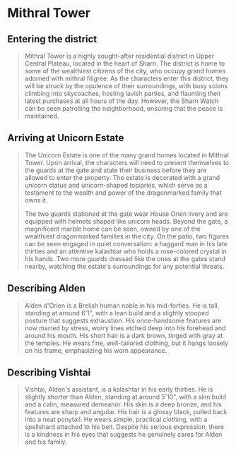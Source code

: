# Mithral Tower

## Entering the district

> Mithral Tower is a highly sought-after residential district in Upper Central Plateau, located in the heart of Sharn. The district is home to some of the wealthiest citizens of the city, who occupy grand homes adorned with mithral filigree. As the characters enter this district, they will be struck by the opulence of their surroundings, with busy scions climbing into skycoaches, hosting lavish parties, and flaunting their latest purchases at all hours of the day. However, the Sharn Watch can be seen patrolling the neighborhood, ensuring that the peace is maintained.

## Arriving at Unicorn Estate

> The Unicorn Estate is one of the many grand homes located in Mithral Tower. Upon arrival, the characters will need to present themselves to the guards at the gate and state their business before they are allowed to enter the property. The estate is decorated with a grand unicorn statue and unicorn-shaped topiaries, which serve as a testament to the wealth and power of the dragonmarked family that owns it.
>
> The two guards stationed at the gate wear House Orien livery and are equipped with helmets shaped like unicorn heads. Beyond the gate, a magnificent marble home can be seen, owned by one of the wealthiest dragonmarked families in the city. On the patio, two figures can be seen engaged in quiet conversation: a haggard man in his late thirties and an attentive kalashtar who holds a rose-colored crystal in his hands. Two more guards dressed like the ones at the gates stand nearby, watching the estate's surroundings for any potential threats.

## Describing Alden

> Alden d'Orien is a Brelish human noble in his mid-forties. He is tall, standing at around 6'1", with a lean build and a slightly stooped posture that suggests exhaustion. His once-handsome features are now marred by stress, worry lines etched deep into his forehead and around his mouth. His short hair is a dark brown, tinged with gray at the temples. He wears fine, well-tailored clothing, but it hangs loosely on his frame, emphasizing his worn appearance.

## Describing Vishtai

> Vishtai, Alden's assistant, is a kalashtar in his early thirties. He is slightly shorter than Alden, standing at around 5'10", with a slim build and a calm, measured demeanor. His skin is a deep bronze, and his features are sharp and angular. His hair is a glossy black, pulled back into a neat ponytail. He wears simple, practical clothing, with a spellshard attached to his belt. Despite his serious expression, there is a kindness in his eyes that suggests he genuinely cares for Alden and his family.